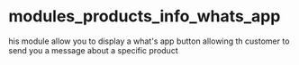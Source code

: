 # modules_products_info_whats_app
his module allow you to display a what's app button allowing th customer to send you a message about a specific product
